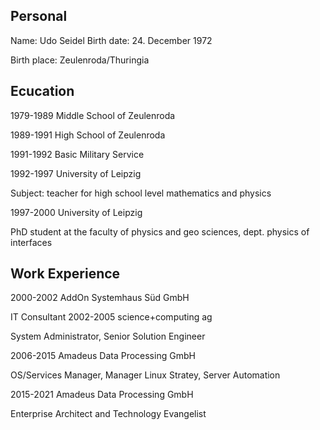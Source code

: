 ## Personal	

Name:	Udo Seidel
Birth date:	24. December 1972

Birth place: Zeulenroda/Thuringia

## Ecucation 

1979-1989	Middle School of Zeulenroda

1989-1991	High School of Zeulenroda

1991-1992	Basic Military Service

1992-1997	University of Leipzig

Subject: teacher for high school level mathematics and physics

1997-2000	University of Leipzig

PhD student at the faculty of physics and geo sciences, dept. physics of interfaces

## Work Experience

2000-2002	AddOn Systemhaus Süd GmbH

IT Consultant
2002-2005	science+computing ag

System Administrator, Senior Solution Engineer

2006-2015	Amadeus Data Processing GmbH

OS/Services Manager, Manager Linux Stratey, Server Automation

2015-2021 Amadeus Data Processing GmbH

Enterprise Architect and Technology Evangelist
